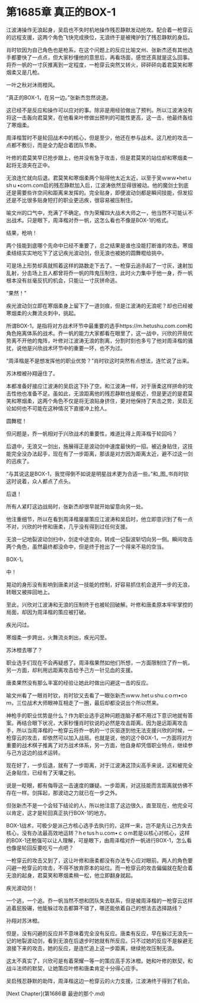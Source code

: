 # 第1685章 真正的BOX-1

江波涛操作无浪起身，吴启也不失时机地操作残忍静默发动抢攻。配合着一枪穿云的远程支援，这两个角色飞快完成换位，无浪终于是被掩护到了残忍静默的身后。

肖时钦因为自己角色也是枪系，在这个问题上的反应比喻文州、张新杰还有其他选手都要快了一点点，但大家秒懂他的意思后，再看场面，感觉还真就是这么回事。将乔一帆的一寸灰推离到一定程度，一枪穿云突然又转火，砰砰砰向着君莫笑和寒烟柔又是几枪。

一叶之秋对沐雨橙风。

“真正的BOX-1，在另一边。”张新杰忽然说道。

这已经不是反应和操作可以应对的事。除非是用经验做出了预判。所以江波涛没有将这一击轰向君莫笑，在他看来叶修做出预判的可能性更高，这一击，他最终轰给了寒烟柔。

周泽楷暂时不是轮回战术中的核心，但是至少，他还在参与战术。这几枪的攻击一点都不敷衍，而是全力配合着团队节奏。

叶修的君莫笑早已抢步跟上，他并没有急于攻击，但是君莫笑的站位却和寒烟柔一起将无浪夹在正中。

无浪连忙就向后退。君莫笑和寒烟柔两个贴得他太近太近，以至于吴ｗwｗ•hetｕshｕ•coｍ.com启的残忍静默加入后，江波涛依然显得很被动。他的魔剑士到底还是需要些许空间和距离来发挥的。完全贴身，即便波动剑都是瞬间技能，但发招还是不比很多贴身短打的职业更迅疾，很容易被压制住。

喻文州的口气中，充满了不确定。作为荣耀四大战术大师之一，他当然不可能认不出战术。只是眼下，周泽楷对乔一帆，这怎么看也不像是BOX-1的格式。

结果，枪响！

两个技能到底哪个先命中已经不重要了，总之结果是谁也没能打断谁的攻击。寒烟柔结结实实地吃下了这记疾光波动剑，但无浪也被她的圆舞棍给挑中。

可是场上形势却真就照着这样的路数走下去了。一枪穿云追杀起了一寸灰，速射加乱射，分击场上五人都曾将乔一帆的阵鬼压制住，此时火力集中于他一身，乔一帆根本没有丝毫反抗的机会，只能让一寸灰拼命逃。

“果然！”

疾光波动剑立即在寒烟柔身上留下了一道剑痕，但是江波涛的无浪呢？却也已经被寒烟柔的火舞流炎刺中，挑起。

所谓BOX-1，是指将对方战术环节中最重要的选手https://m.hetushu.com.com和角色拖离体系的战术。乔一帆的能力大家都看在眼里了，这一战中，兴欣的开局优势离不开他的鬼阵，叶修对江波涛无浪的割离，分割时刻也多亏了他对周泽楷的骚扰，说他是兴欣战术环节中的重要一环，也不为过。

“周泽楷是不是想发挥他的职业优势？”肖时钦这时突然有点想法，连忙说了出来。

苏沐橙被孙翔逼住了。

本都准备好接应江波涛的吴启这下扑了空。和江波涛一样，对于唐柔这样拼命的攻击性他也准备不足。虽如此，无浪距离他的残忍静默也是极近，但是更近的是君莫笑和寒烟柔，这两个角色不仅是将无浪贴身挤住，更对他保持了夹击之势，吴启无论如何也不可能在这种情况下直接冲上抢人。

圆舞棍！

但问题是，乔一帆相对于兴欣战术的重要性，难道比得上周泽楷于轮回吗？

后退中，无浪又一剑出，施展得正是波动剑中速度最快的一招。被近身贴住，这技能完全没办法起手，现在有了一步距离，那该是对方因为距离太近，避不过这一剑的迅疾了。

“与其说这是BOX-1，我觉得倒不如说是明星战术更为合适一些。”和_图_书肖时钦这时说着，众人都点了点头。

后退！

所有人紧盯这边战局时，张新杰却很早就开始留意向另一处。

他注重细节，所以在看到周泽楷屡屡策应江波涛和吴启时，他立即意识到了有一点不对，兴欣的叶修和唐柔，几乎没有得到过任何支援。

无浪一记地裂波动剑扫中，剑走中途变向，转成一记裂波斩切向另一侧。瞬间攻击两个角色，虽然最终都没命中，但是终于抢出了一个得来不易的空当。

BOX-1。

中！

晃动的身形没有影响到唐柔对这一技能的控制，好容易抓住机会退开一步的无浪，转眼又被摔回地上。

至此，兴欣对江波涛和无浪的压制终于也被轮回破解。叶修和唐柔原本牢牢掌控的局面，却因为周泽楷的策应被打破。

疾光闪过。

寒烟柔一步跨出，火舞流炎刺出，疾光闪至。

苏沐橙去哪了？

职业选手们现在不会再疑惑了。周泽楷果然如他们所想，一方面限制住了乔一帆，另一方面，却利用远距离攻击给予己方一针见血的支援。

唐柔果然没有那么丰富的经验让她此时做出闪避这一击的反应。

喻文州看了一眼肖时钦，肖时钦又去看了一眼张新杰ｗwｗ.hetｕshu.cｏｍ•coｍ，三位战术大师眼神互相走了一圈，最后却都没说出个所以然来。

神枪手的职业优势是什么？作为职业选手这种问题连脑子都不用过下意识地就有答案。再结合眼下状况，大家秒懂肖时钦说的必然是攻击距离。因为是远距离攻击手，所以当周泽楷的一枪穿云将乔一帆的一寸灰驱逐到他无法支援兴欣的时候，一枪穿云的攻击，却依然可以加入战局。也就是说，他的这个BOX-1，一方面将对方重要的战术棋子推离了对方战术体系，另一方面，他自身却凭借职业特点，继续参与己方这边的战术运转。

现在好了，一步后退，就有了一步距离，对于江波涛这顶尖高手来说，这和被完全近身贴住，已经有了天壤之别。

说是一眨眼，都有侮辱这一击速度的嫌疑。一步距离，对这技能而言距离就仿佛不存在一样。剑挥起，那波动之力就已在一步之外。

但张新杰不是一个会轻下结论的人，所以他注意了这边很久，直至现在，他完全可以肯定，这才是轮回真正执行BOX-1的地方。

BOX-1战术，可极少是派己方核心选手去执行的，这样一来，岂不是先让己方失去核心，没有办法最高效地运转？hｅtusｈu.com•ｃｏm若是以核心对核心，这样的BOX-1还勉强可以让人理解，可是眼下，由周泽楷对乔一帆进行BOX-1，怎么看也像是轮回反要吃亏一点吧？

一枪穿云的攻击又到了，这让叶修和唐柔都没有办法专心应对眼前。两人的角色要闪避一枪穿云的攻击，不得不放弃原本的站位。而一枪穿云的攻击偏偏就在配合着无浪的起身，君莫笑和寒烟柔稍一松，他立即翻身就起。

疾光波动剑！

一个逃，一个追。乔一帆当然不想和团队失去联系，但是被周泽楷的一枪穿云这样追着屁股碾，他能躲过攻击都算不错了，哪还能依着自己的想法去选择路线？

孙翔对苏沐橙。

但是，没有闪避的反应并不意味着完全没有反应。唐柔有反应，早在躲过无浪先一记的地裂波动剑，看到无浪在后退步时她就有所反应。只不过她的反应不是躲避无浪接下来的攻击，她的反应，是连忙追上这一步距离，继续抢攻压制无浪。

这太不真实了，兴欣可是有着荣耀一等一的策应高手苏沐橙。她和叶修的默契，和战斗法师的默契，让她策应叶修和唐柔肯定十分得心应手。

吴启残忍静默的助阵，周泽楷这边一枪穿云的火力支援，江波涛终于得到了机会。



[Next Chapter](第1686章 最逊的那个.md)